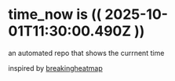 # time_now is (( 2025-10-01T11:30:00.490Z ))

an automated repo that shows the currnent time

inspired by [breakingheatmap](https://github.com/breakingheatmap/breakingheatmap)